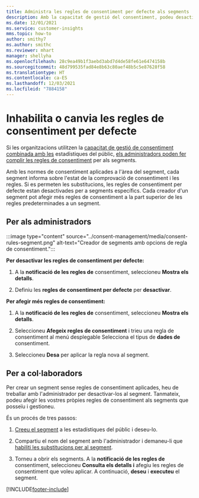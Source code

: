 ```yaml
---
title: Administra les regles de consentiment per defecte als segments
description: Amb la capacitat de gestió del consentiment, podeu desactivar o canviar les regles de consentiment per defecte si les substitucions estan habilitades.
ms.date: 12/01/2021
ms.service: customer-insights
mms.topic: how-to
author: smithy7
ms.author: smithc
ms.reviewer: mhart
manager: shellyha
ms.openlocfilehash: 28c9ea49b1f3aebd3abd7d4de58fe61e6474158b
ms.sourcegitcommit: 48d799535fad84e8b63c80aef48b5c5e87628f58
ms.translationtype: HT
ms.contentlocale: ca-ES
ms.lasthandoff: 12/03/2021
ms.locfileid: "7884158"
---
```

# <a name="disable-or-change-default-consent-rules"></a>Inhabilita o canvia les regles de consentiment per defecte

Si les organitzacions utilitzen la [capacitat de gestió de consentiment combinada amb les](../consent-management/overview.md) estadístiques del públic, [els administradors poden fer complir les regles de consentiment](activate-consent.md) per als segments. 

Amb les normes de consentiment aplicades a l'àrea del segment, cada segment informa sobre l'estat de la comprovació de consentiment i les regles. Si es permeten les substitucions, les regles de consentiment per defecte estan desactivades per a segments específics. Cada creador d'un segment pot afegir més regles de consentiment a la part superior de les regles predeterminades a un segment. 

## <a name="for-administrators"></a>Per als administradors

:::image type="content" source="../consent-management/media/consent-rules-segment.png" alt-text="Creador de segments amb opcions de regla de consentiment.":::

**Per desactivar les regles de consentiment per defecte:**

1. A la **notificació de les regles de** consentiment, seleccioneu **Mostra els detalls**. 

1. Definiu les **regles de consentiment per defecte** per **desactivar**.

**Per afegir més regles de consentiment:**

1. A la **notificació de les regles de** consentiment, seleccioneu **Mostra els detalls**. 

1. Seleccioneu **Afegeix regles de consentiment** i trieu una regla de consentiment al menú desplegable Selecciona el tipus de **dades de** consentiment.

1. Seleccioneu **Desa** per aplicar la regla nova al segment.

## <a name="for-contributors"></a>Per a col·laboradors

Per crear un segment sense regles de consentiment aplicades, heu de treballar amb l'administrador per desactivar-los al segment. Tanmateix, podeu afegir les vostres pròpies regles de consentiment als segments que posseïu i gestioneu.

És un procés de tres passos: 
1. [Creeu el segment](segments.md) a les estadístiques del públic i deseu-lo. 

1. Compartiu el nom del segment amb l'administrador i demaneu-li que [habiliti les substitucions per al segment](activate-consent.md). 

1. Torneu a obrir els segments. A la **notificació de les regles de** consentiment, seleccioneu **Consulta els detalls i** afegiu les regles de consentiment que voleu aplicar. A continuació, **deseu** i **executeu** el segment.



[!INCLUDE[footer-include](../includes/footer-banner.md)] 
